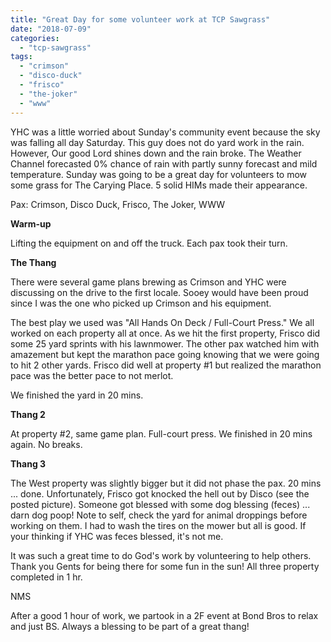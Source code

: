 ```yaml
---
title: "Great Day for some volunteer work at TCP Sawgrass"
date: "2018-07-09"
categories: 
  - "tcp-sawgrass"
tags: 
  - "crimson"
  - "disco-duck"
  - "frisco"
  - "the-joker"
  - "www"
---
```


YHC was a little worried about Sunday's community event because the sky was falling all day Saturday. This guy does not do yard work in the rain. However, Our good Lord shines down and the rain broke. The Weather Channel forecasted 0% chance of rain with partly sunny forecast and mild temperature. Sunday was going to be a great day for volunteers to mow some grass for The Carying Place. 5 solid HIMs made their appearance.

Pax: Crimson, Disco Duck, Frisco, The Joker, WWW

**Warm-up**

Lifting the equipment on and off the truck. Each pax took their turn.

**The Thang**

There were several game plans brewing as Crimson and YHC were discussing on the drive to the first locale. Sooey would have been proud since I was the one who picked up Crimson and his equipment.

The best play we used was "All Hands On Deck / Full-Court Press." We all worked on each property all at once. As we hit the first property, Frisco did some 25 yard sprints with his lawnmower. The other pax watched him with amazement but kept the marathon pace going knowing that we were going to hit 2 other yards. Frisco did well at property #1 but realized the marathon pace was the better pace to not merlot.

We finished the yard in 20 mins.

**Thang 2**

At property #2, same game plan. Full-court press. We finished in 20 mins again. No breaks.

**Thang 3**

The West property was slightly bigger but it did not phase the pax. 20 mins ... done. Unfortunately, Frisco got knocked the hell out by Disco (see the posted picture). Someone got blessed with some dog blessing (feces) ... darn dog poop! Note to self, check the yard for animal droppings before working on them. I had to wash the tires on the mower but all is good. If your thinking if YHC was feces blessed, it's not me.

It was such a great time to do God's work by volunteering to help others. Thank you Gents for being there for some fun in the sun! All three property completed in 1 hr.

NMS

After a good 1 hour of work, we partook in a 2F event at Bond Bros to relax and just BS. Always a blessing to be part of a great thang!
